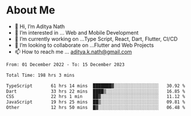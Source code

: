 # About Me

- 👋 Hi, I’m Aditya Nath
- 👀 I’m interested in ... Web and Mobile Development
- 🌱 I’m currently working on ...Type Script, React, Dart, Flutter, CI/CD
- 💞️ I’m looking to collaborate on ...Flutter and Web Projects
- 📫 How to reach me ... aditya.k.nath@gmail.com

<!--START_SECTION:waka-->

```txt
From: 01 December 2022 - To: 15 December 2023

Total Time: 198 hrs 3 mins

TypeScript       61 hrs 14 mins  ███████▓░░░░░░░░░░░░░░░░░   30.92 %
Dart             33 hrs 22 mins  ████▒░░░░░░░░░░░░░░░░░░░░   16.85 %
CSS              22 hrs 1 min    ██▓░░░░░░░░░░░░░░░░░░░░░░   11.12 %
JavaScript       19 hrs 25 mins  ██▒░░░░░░░░░░░░░░░░░░░░░░   09.81 %
Other            12 hrs 50 mins  █▓░░░░░░░░░░░░░░░░░░░░░░░   06.48 %
```

<!--END_SECTION:waka-->

<!---
kronosking007/kronosking007 is a ✨ special ✨ repository because its `README.md` (this file) appears on your GitHub profile.
You can click the Preview link to take a look at your changes.
--->
